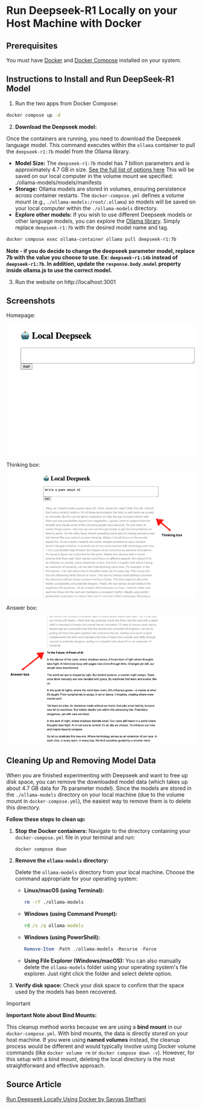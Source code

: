 # Run Deepseek-R1 Locally on your Host Machine with Docker

## Prerequisites
You must have [Docker](https://www.docker.com/get-started/) and [Docker Compose](https://docs.docker.com/compose/install/) installed on your system.


## Instructions to Install and Run DeepSeek-R1 Model

1. Run the two apps from Docker Compose:

```sh
docker compose up -d
```

2. **Download the Deepseek model:**

Once the containers are running, you need to download the Deepseek language model. This command executes within the `ollama` container to pull the `deepseek-r1:7b` model from the Ollama library.

- **Model Size:** The `deepseek-r1:7b` model has 7 billion parameters and is approximately 4.7 GB in size. [See the full list of options here](https://www.ollama.com/library/deepseek-r1) This will be saved on our local computer in the volume mount we specified: ./ollama-models/models/manifests
- **Storage:** Ollama models are stored in volumes, ensuring persistence across container restarts. The `docker-compose.yml` defines a volume mount (e.g., `./ollama-models:/root/.ollama`) so models will be saved on your local computer within the `./ollama-models` directory.
- **Explore other models:** If you wish to use different Deepseek models or other language models, you can explore the [Ollama library](https://www.ollama.com/library). Simply replace `deepseek-r1:7b` with the desired model name and tag.

```sh
docker compose exec ollama-container ollama pull deepseek-r1:7b
```
**Note - if you do decide to change the deepseek parameter model, replace 7b with the value you choose to use. Ex: `deepseek-r1:14b` instead of `deepseek-r1:7b`. In addition, update the `response.body.model` property inside ollama.js to use the correct model.**

3. Run the website on http://localhost:3001

## Screenshots

Homepage:

![](./assets/web-app-homepage.png)

Thinking box:

![](./assets/thinking-box.png)

Answer box:

![](./assets/answer-box.png)

## Cleaning Up and Removing Model Data

When you are finished experimenting with Deepseek and want to free up disk space, you can remove the downloaded model data (which takes up about 4.7 GB data for 7b parameter model).  Since the models are stored in the `./ollama-models` directory on your local machine (due to the volume mount in `docker-compose.yml`), the easiest way to remove them is to delete this directory.

**Follow these steps to clean up:**

1.  **Stop the Docker containers:**  Navigate to the directory containing your `docker-compose.yml` file in your terminal and run:

    ```sh
    docker compose down
    ```

2.  **Remove the `ollama-models` directory:**

    Delete the `ollama-models` directory from your local machine.  Choose the command appropriate for your operating system:

    *   **Linux/macOS (using Terminal):**

        ```sh
        rm -rf ./ollama-models
        ```

    *   **Windows (using Command Prompt):**

        ```cmd
        rd /s /q ollama-models
        ```

    *   **Windows (using PowerShell):**

        ```powershell
        Remove-Item -Path ./ollama-models -Recurse -Force
        ```

    *   **Using File Explorer (Windows/macOS):** You can also manually delete the `ollama-models` folder using your operating system's file explorer. Just right click the folder and select delete option.

3.  **Verify disk space:** Check your disk space to confirm that the space used by the models has been recovered.

> [!IMPORTANT]
> **Important Note about Bind Mounts:**
>
> This cleanup method works because we are using a **bind mount** in our `docker-compose.yml`. With bind mounts, the data is directly stored on your host machine. If you were using **named volumes** instead, the cleanup process would be different and would typically involve using Docker volume commands (like `docker volume rm` or `docker compose down -v`). However, for this setup with a bind mount, deleting the local directory is the most straightforward and effective approach.

## Source Article
[Run Deepseek Locally Using Docker by Savvas Stefhani](https://dev.to/savvasstephnds/run-deepseek-locally-using-docker-2pdm)

